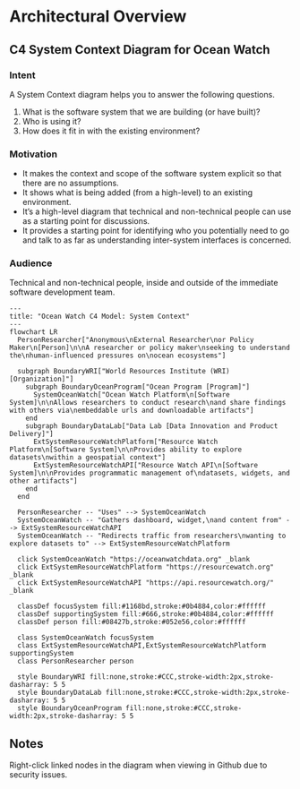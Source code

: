 # Architectural Overview

## C4 System Context Diagram for Ocean Watch

### Intent

A System Context diagram helps you to answer the following questions.
1. What is the software system that we are building (or have built)?
1. Who is using it?
1. How does it fit in with the existing environment?

### Motivation

- It makes the context and scope of the software system explicit so that there are no assumptions.
- It shows what is being added (from a high-level) to an existing environment.
- It’s a high-level diagram that technical and non-technical people can use as a starting
  point for discussions.
- It provides a starting point for identifying who you potentially need to go and talk to
  as far as understanding inter-system interfaces is concerned.

### Audience

Technical and non-technical people, inside and outside of the immediate software development team.


```mermaid
---
title: "Ocean Watch C4 Model: System Context"
---
flowchart LR
  PersonResearcher["Anonymous\nExternal Researcher\nor Policy Maker\n[Person]\n\nA researcher or policy maker\nseeking to understand the\nhuman-influenced pressures on\nocean ecosystems"]
  
  subgraph BoundaryWRI["World Resources Institute (WRI) [Organization]"]
    subgraph BoundaryOceanProgram["Ocean Program [Program]"]
      SystemOceanWatch["Ocean Watch Platform\n[Software System]\n\nAllows researchers to conduct research\nand share findings with others via\nembeddable urls and downloadable artifacts"]
    end
    subgraph BoundaryDataLab["Data Lab [Data Innovation and Product Delivery]"]
      ExtSystemResourceWatchPlatform["Resource Watch Platform\n[Software System]\n\nProvides ability to explore datasets\nwithin a geospatial context"]
      ExtSystemResourceWatchAPI["Resource Watch API\n[Software System]\n\nProvides programmatic management of\ndatasets, widgets, and other artifacts"]
    end
  end

  PersonResearcher -- "Uses" --> SystemOceanWatch
  SystemOceanWatch -- "Gathers dashboard, widget,\nand content from" --> ExtSystemResourceWatchAPI
  SystemOceanWatch -- "Redirects traffic from researchers\nwanting to explore datasets to" --> ExtSystemResourceWatchPlatform
  
  click SystemOceanWatch "https://oceanwatchdata.org" _blank
  click ExtSystemResourceWatchPlatform "https://resourcewatch.org" _blank
  click ExtSystemResourceWatchAPI "https://api.resourcewatch.org/" _blank
  
  classDef focusSystem fill:#1168bd,stroke:#0b4884,color:#ffffff
  classDef supportingSystem fill:#666,stroke:#0b4884,color:#ffffff
  classDef person fill:#08427b,stroke:#052e56,color:#ffffff
  
  class SystemOceanWatch focusSystem
  class ExtSystemResourceWatchAPI,ExtSystemResourceWatchPlatform supportingSystem
  class PersonResearcher person
  
  style BoundaryWRI fill:none,stroke:#CCC,stroke-width:2px,stroke-dasharray: 5 5
  style BoundaryDataLab fill:none,stroke:#CCC,stroke-width:2px,stroke-dasharray: 5 5
  style BoundaryOceanProgram fill:none,stroke:#CCC,stroke-width:2px,stroke-dasharray: 5 5
```

## Notes
Right-click linked nodes in the diagram when viewing in Github due to security issues.